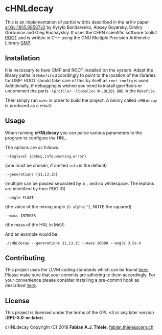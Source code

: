 cHNLdecay
============

This is an implementation of partial widths described in the arXiv paper [arXiv:1805.08567v2](https://arxiv.org/abs/1805.08567v2) by Kyrylo Bondarenko, Alexey Boyarsky, Dmitry Gorbunov and Oleg Ruchayskiy. It uses the CERN scientific software toolkit [ROOT](https://root.cern.ch) and is written in C++ using the GNU Multiple Precision Arithmetic Library [GMP](https://gmplib.org).

## Installation
It is necessary to have GMP and ROOT installed on the system. Adapt the library paths in `Makefile` accordingly to point to the location of the libraries for GMP. ROOT should take care of this by itself as `root-config` is used. Additionally, if debugging is wished you need to install gperftools or uncomment the parts `-lprofiler -ltcmalloc` in `LDLIBS_DBG` in the `Makefile`.

Then simply run `make` in order to build the project. A binary called `cHNLdecay` is produced as a result.

## Usage
When running **cHNLdecay** you can parse various parameters to the program to configure the HNL.

The options are as follows:

```
--loglevel {debug,info,warning,error}
```
(one must be chosen, if omited `info` is the default)


```
--generations {11,13,15} 
```
(multiple can be passed separated by a `,` and no whitespace. The leptons are identified by their PDG ID) 

```
--angle FLOAT
```
(the value of the mixing angle `|U_alpha|^2`, NOTE the squared)

```
--mass INTEGER
```
(the mass of the HNL in MeV)


And an example would be:
```
./cHNLdecay --generations 11,13,15 --mass 20000 --angle 3.5e-6
```

## Contributing
This project uses the LLVM coding standards which can be found [here](http://llvm.org/docs/CodingStandards.html). Please make sure that your commits are adhering to them accordingly. For your convenience please consider installing a pre-commit hook as described [here](https://github.com/ddddavidmartin/Pre-commit-hooks). 

## License
This project is licensed under the terms of the GPL v3 or any later version (**GPL-3.0-or-later**).

cHNLdecay Copyright (C) 2018 **Fabian A.J. Thiele**, <fabian.thiele@cern.ch>
